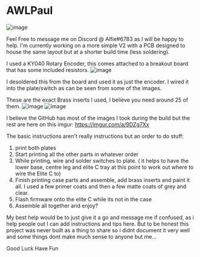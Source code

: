 # AWLPaul

![image](https://user-images.githubusercontent.com/47219621/120890673-3d8ccc00-c5fc-11eb-9a63-1c27f88bb348.png)


Feel Free to message me on Discord @ Alfie#6783 as I will be happy to help.
I'm currently working on a more simple V2 with a PCB designed to house the same layout but at a shorter build time (less soldering).

I used a KY040 Rotary Encoder, this comes attached to a breakout board that has some included resistors.
![image](https://user-images.githubusercontent.com/47219621/120890503-fe11b000-c5fa-11eb-9339-fffd559ba20c.png)

I desoldered this from the board and used it as just the encoder. I wired it into the plate/switch as can be seen from some of the images.

These are the exact Brass inserts I used, I believe you need around 25 of them.
![image](https://user-images.githubusercontent.com/47219621/120890465-bdb23200-c5fa-11eb-95c1-f44f17505e58.png)
![image](https://user-images.githubusercontent.com/47219621/120890468-c145b900-c5fa-11eb-8c03-06dd6677bf49.png)

I believe the GitHub has most of the images I took during the build but the rest are here on this imgur:
https://imgur.com/a/9DZg7Xx

The basic instructions aren't really instructions but an order to do stuff:

1) print both plates
2) Start printing all the other parts in whatever order
3) While printing, wire and solder switches to plate. ( it helps to have the lower base, centre leg and elite C tray at this point to work out where to wire the Elite C to)
4) Finish printing case parts and assemble, add brass inserts and paint it all. I used a few primer coats and then a few matte coats of grey and clear.
5) Flash firmware onto the elite C while its not in the case
6) Assemble all together and enjoy?

My best help would be to just give it a go and message me if confused, as i help people out I can add instructions and tips here. But to be honest this project was never built as a thing to share so i didnt document it very well and some things dont make much sense to anyone but me...

Good Luck Have Fun
